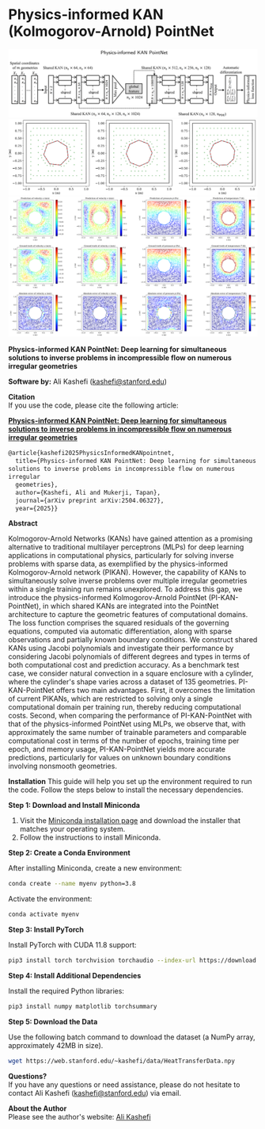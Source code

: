 # Physics-informed KAN (Kolmogorov-Arnold) PointNet
![pic](./pi_kan_pointnet.png)
![pic](./r3.png)
![pic](./r4.png)


**Physics-informed KAN PointNet: Deep learning for simultaneous solutions to inverse problems in incompressible flow on numerous irregular geometries**

**Software by:** Ali Kashefi (kashefi@stanford.edu) 

**Citation** <br>
If you use the code, please cite the following article: <br>

**[Physics-informed KAN PointNet: Deep learning for simultaneous solutions to inverse problems in incompressible flow on numerous irregular geometries](https://arxiv.org/abs/2504.06327)**

    @article{kashefi2025PhysicsInformedKANpointnet,
      title={Physics-informed KAN PointNet: Deep learning for simultaneous solutions to inverse problems in incompressible flow on numerous irregular 
      geometries},
      author={Kashefi, Ali and Mukerji, Tapan},
      journal={arXiv preprint arXiv:2504.06327},
      year={2025}}

**Abstract** <be>

Kolmogorov-Arnold Networks (KANs) have gained attention as a promising alternative to traditional multilayer perceptrons (MLPs) for deep learning applications in computational physics, particularly for solving inverse problems with sparse data, as exemplified by the physics-informed Kolmogorov-Arnold network (PIKAN). However, the capability of KANs to simultaneously solve inverse problems over multiple irregular geometries within a single training run remains unexplored. To address this gap, we introduce the physics-informed Kolmogorov-Arnold PointNet (PI-KAN-PointNet), in which shared KANs are integrated into the PointNet architecture to capture the geometric features of computational domains. The loss function comprises the squared residuals of the governing equations, computed via automatic differentiation, along with sparse observations and partially known boundary conditions. We construct shared KANs using Jacobi polynomials and investigate their performance by considering Jacobi polynomials of different degrees and types in terms of both computational cost and prediction accuracy. As a benchmark test case, we consider natural convection in a square enclosure with a cylinder, where the cylinder's shape varies across a dataset of 135 geometries. PI-KAN-PointNet offers two main advantages. First, it overcomes the limitation of current PIKANs, which are restricted to solving only a single computational domain per training run, thereby reducing computational costs. Second, when comparing the performance of PI-KAN-PointNet with that of the physics-informed PointNet using MLPs, we observe that, with approximately the same number of trainable parameters and comparable computational cost in terms of the number of epochs, training time per epoch, and memory usage, PI-KAN-PointNet yields more accurate predictions, particularly for values on unknown boundary conditions involving nonsmooth geometries.

**Installation** <be>
This guide will help you set up the environment required to run the code. Follow the steps below to install the necessary dependencies.

**Step 1: Download and Install Miniconda**

1. Visit the [Miniconda installation page](https://docs.conda.io/en/latest/miniconda.html) and download the installer that matches your operating system.
2. Follow the instructions to install Miniconda.

**Step 2: Create a Conda Environment**

After installing Miniconda, create a new environment:

```bash
conda create --name myenv python=3.8
```

Activate the environment:

```bash
conda activate myenv
```

**Step 3: Install PyTorch**

Install PyTorch with CUDA 11.8 support:

```bash
pip3 install torch torchvision torchaudio --index-url https://download.pytorch.org/whl/cu118
```

**Step 4: Install Additional Dependencies**

Install the required Python libraries:

```bash
pip3 install numpy matplotlib torchsummary
```

**Step 5: Download the Data** <be>

Use the following batch command to download the dataset (a NumPy array, approximately 42MB in size).

```bash
wget https://web.stanford.edu/~kashefi/data/HeatTransferData.npy
```

**Questions?** <br>
If you have any questions or need assistance, please do not hesitate to contact Ali Kashefi (kashefi@stanford.edu) via email. 

**About the Author** <br>
Please see the author's website: [Ali Kashefi](https://web.stanford.edu/~kashefi/) 

